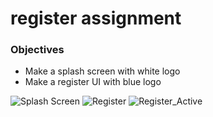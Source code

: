 <h1>register assignment</h1>

<h3>Objectives</h3>

<ul>
    <li>Make a splash screen with <a link="https://github.com/alirabah93/Android/blob/master/harriAssignments/JobFinder/assignmentResources/svg/Logo.svg">white logo</a></li>
    <li>Make a register UI with <a link="https://github.com/alirabah93/Android/blob/master/harriAssignments/JobFinder/assignmentResources/svg/Logo_blue.svg">blue logo</a></li>
</ul>

<img scr="https://github.com/alirabah93/Android/blob/master/harriAssignments/JobFinder/assignmentResources/screenShots/Splash.png" alt="Splash Screen"/>
<img scr="https://github.com/alirabah93/Android/blob/master/harriAssignments/JobFinder/assignmentResources/screenShots/Register.png" alt="Register"/>
<img scr="https://github.com/alirabah93/Android/blob/master/harriAssignments/JobFinder/assignmentResources/screenShots/Register_-_Active.png" alt="Register_Active"/>



